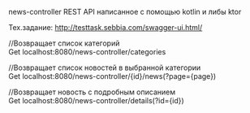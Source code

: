 news-controller
REST API написанное с помощью kotlin и либы ktor

Тех.задание:
http://testtask.sebbia.com/swagger-ui.html/

//Возвращает список категорий  
Get localhost:8080/news-controller/categories  
  
//Возвращает список новостей в выбранной категории  
Get localhost:8080/news-controller/{id}/news(?page={page})  
  
//Возвращает новость с подробным описанием  
Get localhost:8080/news-controller/details(?id={id})  
